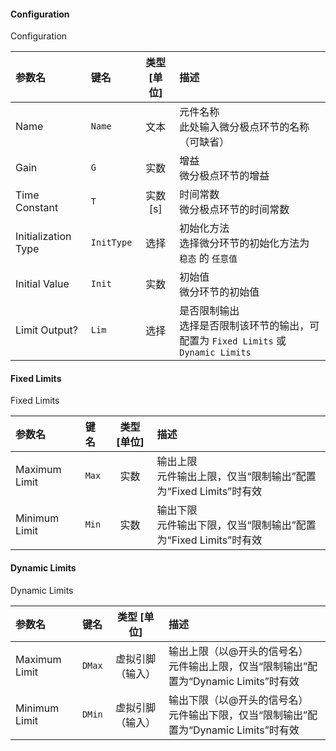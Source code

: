<!--
DO NOT EDIT THIS FILE DIRECTLY.
This file is generated by tools/comp-docs.js.
All changes will be overwritten by regeneration.
-->

<slot class="model-parameters">

#### Configuration

Configuration

| 参数名 | 键名 | 类型 [单位] | 描述 |
|:------ |:---- |:-----------:|:---- |
| Name | `Name` | 文本 | 元件名称<br/>此处输入微分极点环节的名称（可缺省） |
| Gain | `G` | 实数 | 增益<br/>微分极点环节的增益 |
| Time Constant | `T` | 实数 [s] | 时间常数<br/>微分极点环节的时间常数 |
| Initialization Type | `InitType` | 选择 | 初始化方法<br/>选择微分环节的初始化方法为 `稳态` 的 `任意值` |
| Initial Value | `Init` | 实数 | 初始值<br/>微分环节的初始值 |
| Limit Output? | `Lim` | 选择 | 是否限制输出<br/>选择是否限制该环节的输出，可配置为 `Fixed Limits` 或 `Dynamic Limits` |

#### Fixed Limits

Fixed Limits

| 参数名 | 键名 | 类型 [单位] | 描述 |
|:------ |:---- |:-----------:|:---- |
| Maximum Limit | `Max` | 实数 | 输出上限<br/>元件输出上限，仅当“限制输出”配置为“Fixed Limits”时有效 |
| Minimum Limit | `Min` | 实数 | 输出下限<br/>元件输出下限，仅当“限制输出”配置为“Fixed Limits”时有效 |

#### Dynamic Limits

Dynamic Limits

| 参数名 | 键名 | 类型 [单位] | 描述 |
|:------ |:---- |:-----------:|:---- |
| Maximum Limit | `DMax` | 虚拟引脚（输入） | 输出上限（以@开头的信号名）<br/>元件输出上限，仅当“限制输出”配置为“Dynamic Limits”时有效 |
| Minimum Limit | `DMin` | 虚拟引脚（输入） | 输出下限（以@开头的信号名）<br/>元件输出下限，仅当“限制输出”配置为“Dynamic Limits”时有效 |


</slot>
